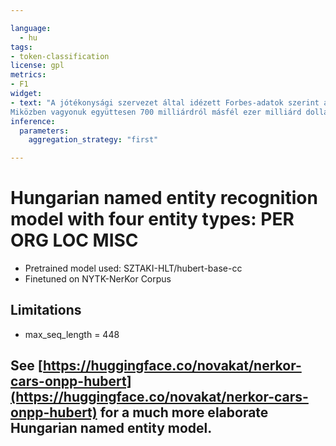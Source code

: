 ```yaml
---

language: 
  - hu
tags:
- token-classification
license: gpl
metrics:
- F1
widget:
- text: "A jótékonysági szervezet által idézett Forbes-adatok szerint a világ tíz leggazdagabb embere: Elon Musk (Tesla, SpaceX), Jeff Bezos (Amazon, Blue Origin), Bernard Arnault és családja (LVMH, azaz Louis Vuitton és Moët Hennessy), Bill Gates (Microsoft), Larry Ellison (Oracle), Larry Page (Google), Sergey Brin (Google), Mark Zuckerberg (Facebook), Steve Ballmer (Microsoft) és Warren Buffett (befektető).
Miközben vagyonuk együttesen 700 milliárdról másfél ezer milliárd dollárra nőtt 2020 márciusa és 2021 novembere között, jelentős eltérések vannak közöttük: Musk vagyona több mint 1000 százalékos, míg Gatesé szerényebb, 30 százalékos növekedést mutatott."
inference:
  parameters:
    aggregation_strategy: "first"

---
```


# Hungarian named entity recognition model with four entity types: PER ORG LOC MISC

  - Pretrained model used: SZTAKI-HLT/hubert-base-cc 
  - Finetuned on NYTK-NerKor Corpus
  	
## Limitations

- max_seq_length = 448

## See [https://huggingface.co/novakat/nerkor-cars-onpp-hubert](https://huggingface.co/novakat/nerkor-cars-onpp-hubert) for a much more elaborate Hungarian named entity model.

